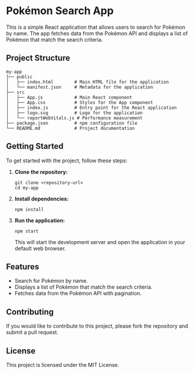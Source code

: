 # Pokémon Search App

This is a simple React application that allows users to search for Pokémon by name. The app fetches data from the Pokémon API and displays a list of Pokémon that match the search criteria.

## Project Structure

```
my-app
├── public
│   ├── index.html        # Main HTML file for the application
│   └── manifest.json     # Metadata for the application
├── src
│   ├── App.js            # Main React component
│   ├── App.css           # Styles for the App component
│   ├── index.js          # Entry point for the React application
│   ├── logo.svg          # Logo for the application
│   └── reportWebVitals.js # Performance measurement
├── package.json          # npm configuration file
└── README.md             # Project documentation
```

## Getting Started

To get started with the project, follow these steps:

1. **Clone the repository:**
   ```
   git clone <repository-url>
   cd my-app
   ```

2. **Install dependencies:**
   ```
   npm install
   ```

3. **Run the application:**
   ```
   npm start
   ```

   This will start the development server and open the application in your default web browser.

## Features

- Search for Pokémon by name.
- Displays a list of Pokémon that match the search criteria.
- Fetches data from the Pokémon API with pagination.

## Contributing

If you would like to contribute to this project, please fork the repository and submit a pull request.

## License

This project is licensed under the MIT License.